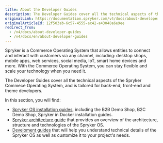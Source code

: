 ```yaml
---
title: About the Developer Guides
description: The Developer Guides cover all the technical aspects of the Spryker Commece Operating System, and is tailored for back-end, front-end and theme developers.
originalLink: https://documentation.spryker.com/v4/docs/about-developer-guides
originalArticleId: 12f503ab-6c57-4555-ac42-a43048a6e9ee
redirect_from:
  - /v4/docs/about-developer-guides
  - /v4/docs/en/about-developer-guides
---
```


Spryker is a Commerce Operating System that allows entities to connect and interact with customers via any channel, including: desktop shops, mobile apps, web services, social media, IoT, smart home devices and more. With the Commerce Operating System, you can stay flexible and scale your technology when you need it.

The Developer Guides cover all the technical aspects of the Spryker Commece Operating System, and is tailored for back-end, front-end and theme developers.

In this section, you will find: 
* [Spryker OS installation guides](/docs/scos/dev/developer-guides/202001.0/installation/about-the-installation-guides.html), including the B2B Demo Shop, B2C Demo Shop,  Spryker in Docker installation guides.
* [Spryker architecture guide](/docs/scos/dev/developer-guides/202001.0/architecture-guide/architecture.html) that provides an overview of the architecture, structure and technologies  of the Spryker OS.
* [Develoment guides](/docs/scos/dev/developer-guides/202001.0/development-guide/about-the-development-guide.html) that will help you understand technical details of the Spryker OS as well as customize it to your project's needs.
